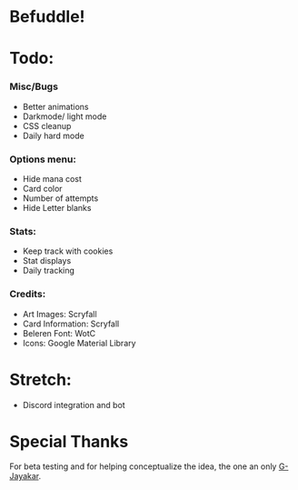 # Befuddle!

# Todo:

### Misc/Bugs
- Better animations
- Darkmode/ light mode
- CSS cleanup
- Daily hard mode

### Options menu:
- Hide mana cost
- Card color
- Number of attempts
- Hide Letter blanks

### Stats:
- Keep track with cookies
- Stat displays
- Daily tracking

### Credits:
- Art Images: Scryfall
- Card Information: Scryfall
- Beleren Font: WotC
- Icons: Google Material Library


# Stretch:
- Discord integration and bot


# Special Thanks
For beta testing and for helping conceptualize the idea, the one an only [G-Jayakar](https://github.com/G-Jayakar).
